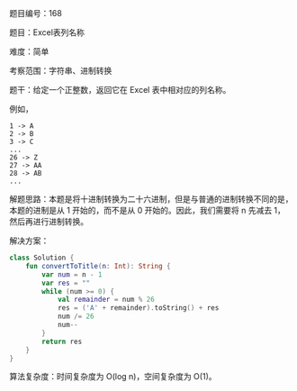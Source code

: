 题目编号：168

题目：Excel表列名称

难度：简单

考察范围：字符串、进制转换

题干：给定一个正整数，返回它在 Excel 表中相对应的列名称。

例如，

    1 -> A
    2 -> B
    3 -> C
    ...
    26 -> Z
    27 -> AA
    28 -> AB 
    ...

解题思路：本题是将十进制转换为二十六进制，但是与普通的进制转换不同的是，本题的进制是从 1 开始的，而不是从 0 开始的。因此，我们需要将 n 先减去 1，然后再进行进制转换。

解决方案：

```kotlin
class Solution {
    fun convertToTitle(n: Int): String {
        var num = n - 1
        var res = ""
        while (num >= 0) {
            val remainder = num % 26
            res = ('A' + remainder).toString() + res
            num /= 26
            num--
        }
        return res
    }
}
```

算法复杂度：时间复杂度为 O(log n)，空间复杂度为 O(1)。